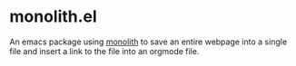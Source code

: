 # monolith.el
An emacs package using [monolith](https://github.com/Y2Z/monolith) to save an entire webpage into a single file and insert a link to the file into an orgmode file.
